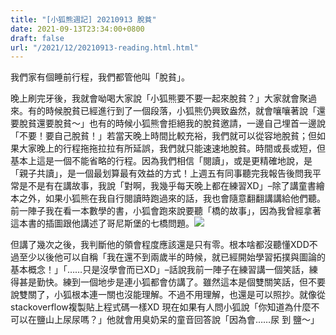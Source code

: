 ```yaml
---
title: "[小狐熊週記] 20210913 脫貧"
date: 2021-09-13T23:34:00+0800
draft: false
url: "/2021/12/20210913-reading.html.html"
---
```


我們家有個睡前行程，我們都管他叫「脫貧」。

晚上刷完牙後，我就會呦喝大家說「小狐熊要不要一起來脫貧？」大家就會聚過來。有的時候脫貧已經進行到了一個段落，小狐熊仍興致盎然，就會嚷嚷著說「還要脫貧還要脫貧～」也有的時候小狐熊會拒絕我的脫貧邀請，一邊自己埋首一邊說「不要！要自己脫貧！」若當天晚上時間比較充裕，我們就可以從容地脫貧；但如果大家晚上的行程拖拖拉拉有所延誤，我們就只能速速地脫貧。時間或長或短，但基本上這是一個不能省略的行程。因為我們相信「閱讀」，或是更精確地說，是「親子共讀」，是一個最划算最有效益的方式！上週五有同事聽完我報告後問我平常是不是有在講故事，我說「對啊，我幾乎每天晚上都在練習XD」–除了講童書繪本之外，如果小狐熊在我自行閱讀時跑過來的話，我也會隨意翻翻講講給他們聽。前一陣子我在看一本數學的書，小狐會跑來說要聽「橋的故事」，因為我曾經拿著這本書的插圖跟他講述了哥尼斯堡的七橋問題。![](https://blogger.googleusercontent.com/img/b/R29vZ2xl/AVvXsEgr0da2NGdljIIsH69Xr1FsXUi3Eb7uiFJUtTov9LwDpqunlTVr_PFXPZIqboxAoijnFpjw1OTht93P6H3w04pvs0BpwGwFkM-DmIv7nCc0z2PeuIgpA7Nt9NCi18exs1MUoTfpJk1J3qs/)

但講了幾次之後，我判斷他的領會程度應該還是只有零。根本啥都沒聽懂XDD不過至少以後他可以自稱「我在還不到兩歲半的時候，就已經開始學習拓撲與圖論的基本概念！」「……只是沒學會而已XD」–話說我前一陣子在練習講一個笑話，練得甚是勤快。練到一個地步是連小狐都會仿講了。雖然這本是個雙關笑話，但不要說雙關了，小狐根本連一關也沒能理解。不過不用理解，也還是可以照抄。就像從stackoverflow複製貼上程式碼一樣XD
現在如果有人問小狐說「你知道為什麼不可以在鹽山上尿尿嗎？」他就會用臭奶呆的童音回答說「因為會……尿 到 鹽～」
